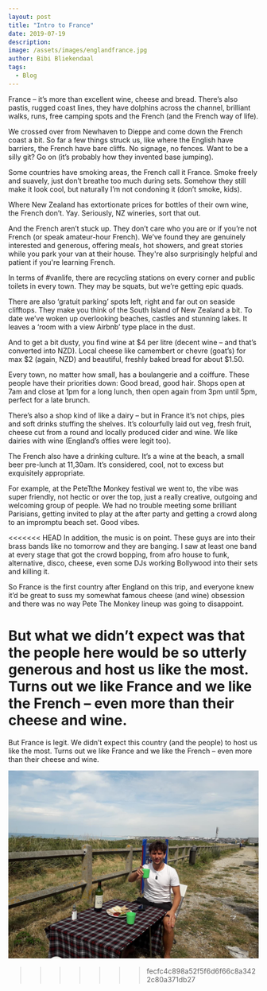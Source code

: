 ```yaml
---
layout: post
title: "Intro to France"
date: 2019-07-19
description:
image: /assets/images/englandfrance.jpg
author: Bibi Bliekendaal
tags: 
  - Blog
---
```


France – it’s more than excellent wine, cheese and bread. There’s also pastis, rugged coast lines, they have dolphins across the channel, brilliant walks, runs, free camping spots and the French (and the French way of life).

We crossed over from Newhaven to Dieppe and come down the French coast a bit. So far a few things struck us, like where the English have barriers, the French have bare cliffs. No signage, no fences. Want to be a silly git? Go on (it’s probably how they invented base jumping).

Some countries have smoking areas, the French call it France. Smoke freely and suavely, just don’t breathe too much during sets. Somehow they still make it look cool, but naturally I’m not condoning it (don’t smoke, kids).

Where New Zealand has extortionate prices for bottles of their own wine, the French don’t. Yay. Seriously, NZ wineries, sort that out.

And the French aren’t stuck up. They don’t care who you are or if you’re not French (or speak amateur-hour French). We’ve found they are genuinely interested and generous, offering meals, hot showers, and great stories while you park your van at their house. They're also surprisingly helpful and patient if you're learning French.

In terms of #vanlife, there are recycling stations on every corner and public toilets in every town. They may be squats, but we’re getting epic quads. 

There are also ‘gratuit parking’ spots left, right and far out on seaside clifftops. They make you think of the South Island of New Zealand a bit. To date we’ve woken up overlooking beaches, castles and stunning lakes. It leaves a ‘room with a view Airbnb’ type place in the dust.

And to get a bit dusty, you find wine at $4 per litre (decent wine – and that’s converted into NZD). Local cheese like camembert or chevre (goat’s) for max $2 (again, NZD) and beautiful, freshly baked bread for about $1.50.

Every town, no matter how small, has a boulangerie and a coiffure. These people have their priorities down: Good bread, good hair. Shops open at 7am and close at 1pm for a long lunch, then open again from 3pm until 5pm, perfect for a late brunch.

There’s also a shop kind of like a dairy – but in France it’s not chips, pies and soft drinks stuffing the shelves. It’s colourfully laid out veg, fresh fruit, cheese cut from a round and locally produced cider and wine. We like dairies with wine (England’s offies were legit too).

The French also have a drinking culture. It’s a wine at the beach, a small beer pre-lunch at 11,30am. It’s considered, cool, not to excess but exquisitely appropriate. 

For example, at the PeteTthe Monkey festival we went to, the vibe was super friendly, not hectic or over the top, just a really creative, outgoing and welcoming group of people. We had no trouble meeting some brilliant Parisians, getting invited to play at the after party and getting a crowd along to an impromptu beach set. Good vibes.

<<<<<<< HEAD
In addition, the music is on point. These guys are into their brass bands like no tomorrow and they are banging. I saw at least one band at every stage that got the crowd bopping, from afro house to funk, alternative, disco, cheese, even some DJs working Bollywood into their sets and killing it.

So France is the first country after England on this trip, and everyone knew it’d be great to suss my somewhat famous cheese (and wine) obsession and there was no way Pete The Monkey lineup was going to disappoint.

But what we didn’t expect was that the people here would be so utterly generous and host us like the most. Turns out we like France and we like the French – even more than their cheese and wine.
=======
But France is legit. We didn’t expect this country (and the people) to host us like the most. Turns out we like France and we like the French – even more than their cheese and wine.

![Placeholder](/assets/images/joshfrance.jpg#full)
>>>>>>> fecfc4c898a52f5f6d6f66c8a3422c80a371db27
